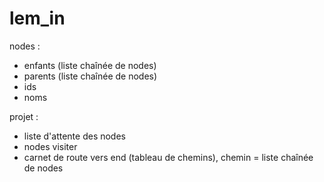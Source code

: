 # lem_in

nodes :
- enfants (liste chaînée de nodes)
- parents (liste chaînée de nodes)
- ids
- noms

projet :
- liste d'attente des nodes
- nodes visiter
- carnet de route vers end (tableau de chemins), chemin = liste chaînée de nodes
